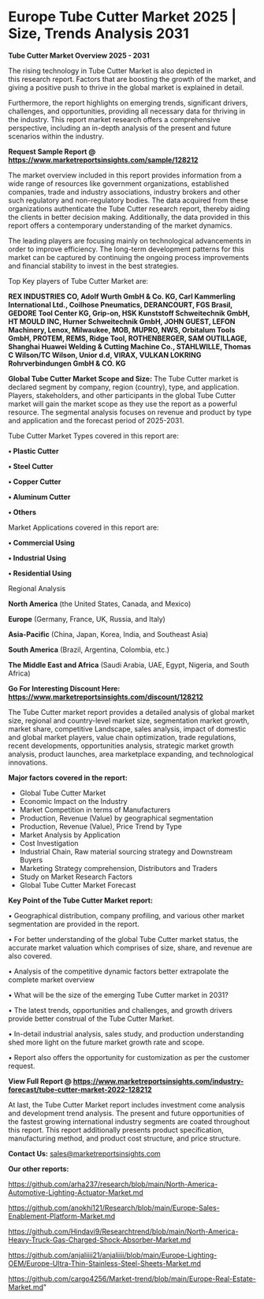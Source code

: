  # Europe Tube Cutter Market 2025 | Size, Trends Analysis 2031

<Strong> Tube Cutter Market Overview 2025 - 2031</strong>

The rising technology in Tube Cutter Market is also depicted in this research report. Factors that are boosting the growth of the market, and giving a positive push to thrive in the global market is explained in detail.

Furthermore, the report highlights on emerging trends, significant drivers, challenges, and opportunities, providing all necessary data for thriving in the industry. This report market research offers a comprehensive perspective, including an in-depth analysis of the present and future scenarios within the industry.

<strong>Request Sample Report @ <a href=https://www.marketreportsinsights.com/sample/128212>https://www.marketreportsinsights.com/sample/128212</a></strong>

The market overview included in this report provides information from a wide range of resources like government organizations, established companies, trade and industry associations, industry brokers and other such regulatory and non-regulatory bodies. The data acquired from these organizations authenticate the Tube Cutter research report, thereby aiding the clients in better decision making. Additionally, the data provided in this report offers a contemporary understanding of the market dynamics.

The leading players are focusing mainly on technological advancements in order to improve efficiency. The long-term development patterns for this market can be captured by continuing the ongoing process improvements and financial stability to invest in the best strategies.

Top Key players of Tube Cutter Market are:

<strong>REX INDUSTRIES CO, Adolf Wurth GmbH & Co. KG, Carl Kammerling International Ltd., Coilhose Pneumatics, DERANCOURT, FGS Brasil, GEDORE Tool Center KG, Grip-on, HSK Kunststoff Schweitechnik GmbH, HT MOULD INC, Hurner Schweitechnik GmbH, JOHN GUEST, LEFON Machinery, Lenox, Milwaukee, MOB, MUPRO, NWS, Orbitalum Tools GmbH, PROTEM, REMS, Ridge Tool, ROTHENBERGER, SAM OUTILLAGE, Shanghai Huawei Welding & Cutting Machine Co., STAHLWILLE, Thomas C Wilson/TC Wilson, Unior d.d, VIRAX, VULKAN LOKRING Rohrverbindungen GmbH & CO. KG</strong>

<strong><b>Global Tube Cutter Market Scope and Size:</b></strong>
The Tube Cutter market is declared segment by company, region (country), type, and application. Players, stakeholders, and other participants in the global Tube Cutter market will gain the market scope as they use the report as a powerful resource. The segmental analysis focuses on revenue and product by type and application and the forecast period of 2025-2031.

Tube Cutter Market Types covered in this report are:

<strong>• Plastic Cutter

• Steel Cutter

• Copper Cutter

• Aluminum Cutter

• Others</strong>

Market Applications covered in this report are:

<strong>• Commercial Using

• Industrial Using

• Residential Using</strong> 

Regional Analysis

<strong>North America</strong> (the United States, Canada, and Mexico)

<strong>Europe</strong> (Germany, France, UK, Russia, and Italy)

<strong>Asia-Pacific</strong> (China, Japan, Korea, India, and Southeast Asia)

<strong>South America</strong> (Brazil, Argentina, Colombia, etc.)

<strong>The Middle East and Africa</strong> (Saudi Arabia, UAE, Egypt, Nigeria, and South Africa)

<strong>Go For Interesting Discount Here: <a href=https://www.marketreportsinsights.com/discount/128212>https://www.marketreportsinsights.com/discount/128212</a></strong>

The Tube Cutter market report provides a detailed analysis of global market size, regional and country-level market size, segmentation market growth, market share, competitive Landscape, sales analysis, impact of domestic and global market players, value chain optimization, trade regulations, recent developments, opportunities analysis, strategic market growth analysis, product launches, area marketplace expanding, and technological innovations.

<strong><b>Major factors covered in the report:</b></strong>
<ul>
  <li>Global Tube Cutter Market </li>
  <li>Economic Impact on the Industry</li>
  <li>Market Competition in terms of Manufacturers</li>
  <li>Production, Revenue (Value) by geographical segmentation</li>
  <li>Production, Revenue (Value), Price Trend by Type</li>
  <li>Market Analysis by Application</li>
  <li>Cost Investigation</li>
  <li>Industrial Chain, Raw material sourcing strategy and Downstream Buyers</li>
  <li>Marketing Strategy comprehension, Distributors and Traders</li>
  <li>Study on Market Research Factors</li>
  <li>Global Tube Cutter Market Forecast</li>
</ul>

<strong><b>Key Point of the Tube Cutter Market report:</b></strong>

• Geographical distribution, company profiling, and various other market segmentation are provided in the report.

• For better understanding of the global Tube Cutter market status, the accurate market valuation which comprises of size, share, and revenue are also covered.

• Analysis of the competitive dynamic factors better extrapolate the complete market overview

• What will be the size of the emerging Tube Cutter market in 2031?

• The latest trends, opportunities and challenges, and growth drivers provide better construal of the Tube Cutter Market.

• In-detail industrial analysis, sales study, and production understanding shed more light on the future market growth rate and scope.

• Report also offers the opportunity for customization as per the customer request.

<strong><b>View Full Report @ <a href=https://www.marketreportsinsights.com/industry-forecast/tube-cutter-market-2022-128212>https://www.marketreportsinsights.com/industry-forecast/tube-cutter-market-2022-128212</a></b></strong>


At last, the Tube Cutter Market report includes investment come analysis and development trend analysis. The present and future opportunities of the fastest growing international industry segments are coated throughout this report. This report additionally presents product specification, manufacturing method, and product cost structure, and price structure.

<strong>Contact Us:</strong>
sales@marketreportsinsights.com

<strong>Our other reports:</strong>

<a href=https://github.com/arha237/research/blob/main/North-America-Automotive-Lighting-Actuator-Market.md>https://github.com/arha237/research/blob/main/North-America-Automotive-Lighting-Actuator-Market.md</a>

<a href=https://github.com/anokhi121/Research/blob/main/Europe-Sales-Enablement-Platform-Market.md>https://github.com/anokhi121/Research/blob/main/Europe-Sales-Enablement-Platform-Market.md</a>

<a href=https://github.com/Hindavi9/Researchtrend/blob/main/North-America-Heavy-Truck-Gas-Charged-Shock-Absorber-Market.md>https://github.com/Hindavi9/Researchtrend/blob/main/North-America-Heavy-Truck-Gas-Charged-Shock-Absorber-Market.md</a>

<a href=https://github.com/anjaliiii21/anjaliiii/blob/main/Europe-Lighting-OEM/Europe-Ultra-Thin-Stainless-Steel-Sheets-Market.md>https://github.com/anjaliiii21/anjaliiii/blob/main/Europe-Lighting-OEM/Europe-Ultra-Thin-Stainless-Steel-Sheets-Market.md</a>

<a href=https://github.com/cargo4256/Market-trend/blob/main/Europe-Real-Estate-Market.md>https://github.com/cargo4256/Market-trend/blob/main/Europe-Real-Estate-Market.md</a>"
